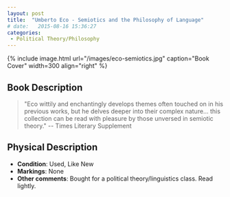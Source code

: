 ```yaml
---
layout: post
title:  "Umberto Eco - Semiotics and the Philosophy of Language"
# date:   2015-08-16 15:36:27
categories: 
 - Political Theory/Philosophy
---
```



{% include image.html url="/images/eco-semiotics.jpg" caption="Book Cover" width=300 align="right" %}

## Book Description

> "Eco wittily and enchantingly develops themes often touched on in his previous works, but he delves deeper into their complex nature... this collection can be read with pleasure by those unversed in semiotic theory." -- Times Literary Supplement



## Physical Description

- **Condition**: Used, Like New
- **Markings**: None
- **Other comments**: Bought for a political theory/linguistics class. Read lightly.

